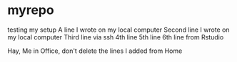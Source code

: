 # myrepo
testing my setup
A line I wrote on my local computer
Second line I wrote on my local computer
Third line via ssh
4th line
5th line
6th line from Rstudio

Hay, Me in Office, don't delete the lines I added from Home
